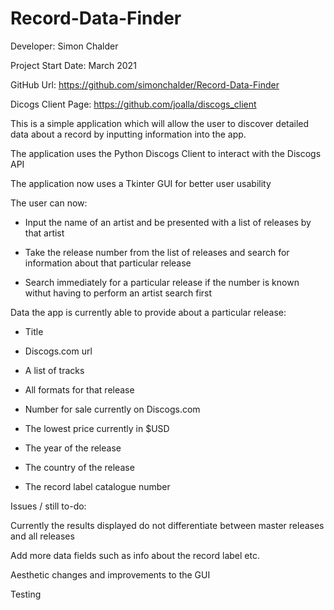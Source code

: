 # Record-Data-Finder

Developer: Simon Chalder

Project Start Date: March 2021

GitHub Url: https://github.com/simonchalder/Record-Data-Finder

Dicogs Client Page: https://github.com/joalla/discogs_client

This is a simple application which will allow the user to discover detailed data about a record by inputting information into the app.

The application uses the Python Discogs Client to interact with the Discogs API

The application now uses a Tkinter GUI for better user usability

The user can now:

- Input the name of an artist and be presented with a list of releases by that artist

- Take the release number from the list of releases and search for information about that particular release

- Search immediately for a particular release if the number is known withut having to perform an artist search first

Data the app is currently able to provide about a particular release:

- Title

- Discogs.com url

- A list of tracks

- All formats for that release

- Number for sale currently on Discogs.com

- The lowest price currently in $USD

- The year of the release

- The country of the release

- The record label catalogue number

Issues / still to-do:

Currently the results displayed do not differentiate between master releases and all releases

Add more data fields such as info about the record label etc.

Aesthetic changes and improvements to the GUI

Testing
